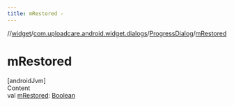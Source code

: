 ```yaml
---
title: mRestored -
---
```

//[widget](../../index.md)/[com.uploadcare.android.widget.dialogs](../index.md)/[ProgressDialog](index.md)/[mRestored](m-restored.md)



# mRestored  
[androidJvm]  
Content  
val [mRestored](m-restored.md): [Boolean](https://kotlinlang.org/api/latest/jvm/stdlib/kotlin/-boolean/index.html)  



